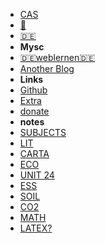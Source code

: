 - [CAS](https://slimtux.github.io/School/#/PROJECTS/project.md)
- [💊](PROJECTS/First-post.md)
- [🇩🇪](PROJECTS/weblernen/index.html)
- **Mysc**
- [🇩🇪weblernen🇩🇪](markdown.md)
- [Another Blog](firecas.md)
- **Links**
- [Github](https://github.com/SlimTux/School)
- [Extra](https://gigachad.mataroa.blog) 
- [donate](€.md)
- **notes**
- [SUBJECTS](https://slimtux.github.io/School/#/notes/subjects.md)
- [LIT](https://slimtux.github.io/School/#/notes/LIT/index.html)
- [CARTA](notes/LIT/tpc)
- [ECO](https://slimtux.github.io/School/#/notes/ECO/10.02.23-tariff.md) 
- [UNIT 24](notes/ECO/10.02.23-tariff.md)
- [ESS](https://slimtux.github.io/School/#/notes/ESS/10.02.23-ANIMALFARM.md)
- [SOIL](notes/ESS/10.02.23-ANIMALFARM.md)
- [CO2](notes/ESS/GDPvsCO2emissions.md)
- [MATH](https://slimtux.github.io/School/#/notes/MATH/latex?.md)
- [LATEX?](notes/MATH/latex?.md)
